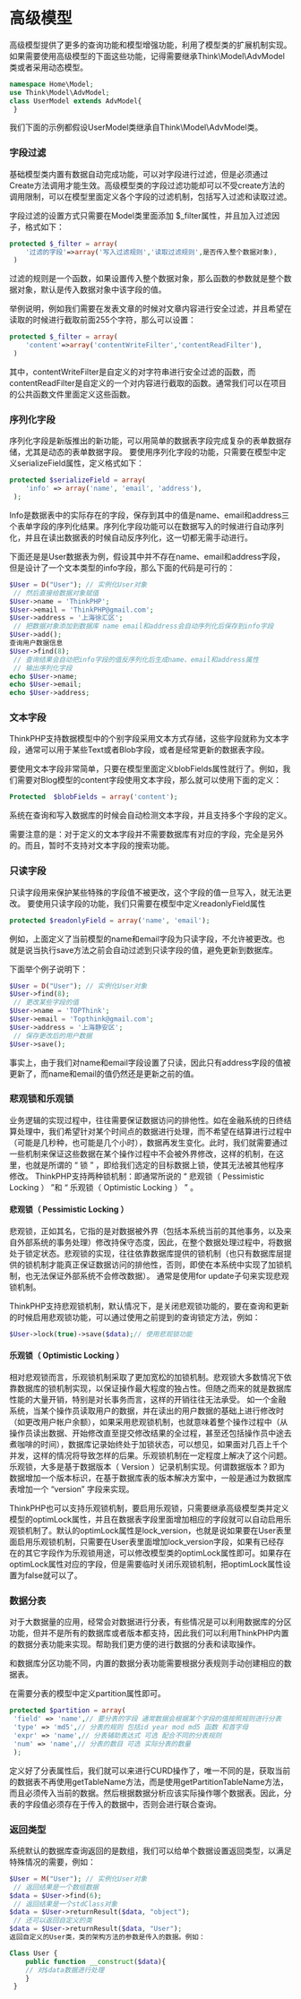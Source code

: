 # 高级模型

高级模型提供了更多的查询功能和模型增强功能，利用了模型类的扩展机制实现。如果需要使用高级模型的下面这些功能，记得需要继承Think\Model\AdvModel类或者采用动态模型。

```php
namespace Home\Model;
use Think\Model\AdvModel;
class UserModel extends AdvModel{
 }
```
 
我们下面的示例都假设UserModel类继承自Think\Model\AdvModel类。

### 字段过滤

基础模型类内置有数据自动完成功能，可以对字段进行过滤，但是必须通过Create方法调用才能生效。高级模型类的字段过滤功能却可以不受create方法的调用限制，可以在模型里面定义各个字段的过滤机制，包括写入过滤和读取过滤。

字段过滤的设置方式只需要在Model类里面添加 $_filter属性，并且加入过滤因子，格式如下：

```php
protected $_filter = array(
    '过滤的字段'=>array('写入过滤规则','读取过滤规则',是否传入整个数据对象),
 )
 ```
 
过滤的规则是一个函数，如果设置传入整个数据对象，那么函数的参数就是整个数据对象，默认是传入数据对象中该字段的值。

举例说明，例如我们需要在发表文章的时候对文章内容进行安全过滤，并且希望在读取的时候进行截取前面255个字符，那么可以设置：

```php
protected $_filter = array(
    'content'=>array('contentWriteFilter','contentReadFilter'),
 )
```

其中，contentWriteFilter是自定义的对字符串进行安全过滤的函数，而contentReadFilter是自定义的一个对内容进行截取的函数。通常我们可以在项目的公共函数文件里面定义这些函数。

### 序列化字段

序列化字段是新版推出的新功能，可以用简单的数据表字段完成复杂的表单数据存储，尤其是动态的表单数据字段。 要使用序列化字段的功能，只需要在模型中定义serializeField属性，定义格式如下：

```php
protected $serializeField = array(
    'info' => array('name', 'email', 'address'),
 );
```

Info是数据表中的实际存在的字段，保存到其中的值是name、email和address三个表单字段的序列化结果。序列化字段功能可以在数据写入的时候进行自动序列化，并且在读出数据表的时候自动反序列化，这一切都无需手动进行。

下面还是是User数据表为例，假设其中并不存在name、email和address字段，但是设计了一个文本类型的info字段，那么下面的代码是可行的：

```php
$User = D("User"); // 实例化User对象
 // 然后直接给数据对象赋值
$User->name = 'ThinkPHP';
$User->email = 'ThinkPHP@gmail.com';
$User->address = '上海徐汇区';
 // 把数据对象添加到数据库 name email和address会自动序列化后保存到info字段
$User->add();
查询用户数据信息
$User->find(8);
 // 查询结果会自动把info字段的值反序列化后生成name、email和address属性
 // 输出序列化字段
echo $User->name;
echo $User->email;
echo $User->address;
```

### 文本字段

ThinkPHP支持数据模型中的个别字段采用文本方式存储，这些字段就称为文本字段，通常可以用于某些Text或者Blob字段，或者是经常更新的数据表字段。

要使用文本字段非常简单，只要在模型里面定义blobFields属性就行了。例如，我们需要对Blog模型的content字段使用文本字段，那么就可以使用下面的定义：

```php
Protected  $blobFields = array('content');
```

系统在查询和写入数据库的时候会自动检测文本字段，并且支持多个字段的定义。

需要注意的是：对于定义的文本字段并不需要数据库有对应的字段，完全是另外的。而且，暂时不支持对文本字段的搜索功能。

### 只读字段

只读字段用来保护某些特殊的字段值不被更改，这个字段的值一旦写入，就无法更改。 要使用只读字段的功能，我们只需要在模型中定义readonlyField属性

```php
protected $readonlyField = array('name', 'email');
```

例如，上面定义了当前模型的name和email字段为只读字段，不允许被更改。也就是说当执行save方法之前会自动过滤到只读字段的值，避免更新到数据库。

下面举个例子说明下：

```php
$User = D("User"); // 实例化User对象
$User->find(8);
 // 更改某些字段的值
$User->name = 'TOPThink';
$User->email = 'Topthink@gmail.com';
$User->address = '上海静安区';
 // 保存更改后的用户数据
$User->save();
```

事实上，由于我们对name和email字段设置了只读，因此只有address字段的值被更新了，而name和email的值仍然还是更新之前的值。

### 悲观锁和乐观锁

业务逻辑的实现过程中，往往需要保证数据访问的排他性。如在金融系统的日终结算处理中，我们希望针对某个时间点的数据进行处理，而不希望在结算进行过程中（可能是几秒种，也可能是几个小时），数据再发生变化。此时，我们就需要通过一些机制来保证这些数据在某个操作过程中不会被外界修改，这样的机制，在这里，也就是所谓的 “ 锁 ” ，即给我们选定的目标数据上锁，使其无法被其他程序修改。 ThinkPHP支持两种锁机制：即通常所说的 “ 悲观锁（ Pessimistic Locking ） ”和 “ 乐观锁（ Optimistic Locking ） ” 。

#### 悲观锁（ Pessimistic Locking ）

悲观锁，正如其名，它指的是对数据被外界（包括本系统当前的其他事务，以及来自外部系统的事务处理）修改持保守态度，因此，在整个数据处理过程中，将数据处于锁定状态。悲观锁的实现，往往依靠数据库提供的锁机制（也只有数据库层提供的锁机制才能真正保证数据访问的排他性，否则，即使在本系统中实现了加锁机制，也无法保证外部系统不会修改数据）。 通常是使用for update子句来实现悲观锁机制。

ThinkPHP支持悲观锁机制，默认情况下，是关闭悲观锁功能的，要在查询和更新的时候启用悲观锁功能，可以通过使用之前提到的查询锁定方法，例如：

```php
$User->lock(true)->save($data);// 使用悲观锁功能
```

#### 乐观锁（ Optimistic Locking ）

相对悲观锁而言，乐观锁机制采取了更加宽松的加锁机制。悲观锁大多数情况下依靠数据库的锁机制实现，以保证操作最大程度的独占性。但随之而来的就是数据库性能的大量开销，特别是对长事务而言，这样的开销往往无法承受。 如一个金融系统，当某个操作员读取用户的数据，并在读出的用户数据的基础上进行修改时（如更改用户帐户余额），如果采用悲观锁机制，也就意味着整个操作过程中（从操作员读出数据、开始修改直至提交修改结果的全过程，甚至还包括操作员中途去煮咖啡的时间），数据库记录始终处于加锁状态，可以想见，如果面对几百上千个并发，这样的情况将导致怎样的后果。乐观锁机制在一定程度上解决了这个问题。乐观锁，大多是基于数据版本（ Version ）记录机制实现。何谓数据版本？即为数据增加一个版本标识，在基于数据库表的版本解决方案中，一般是通过为数据库表增加一个 “version” 字段来实现。


ThinkPHP也可以支持乐观锁机制，要启用乐观锁，只需要继承高级模型类并定义模型的optimLock属性，并且在数据表字段里面增加相应的字段就可以自动启用乐观锁机制了。默认的optimLock属性是lock_version，也就是说如果要在User表里面启用乐观锁机制，只需要在User表里面增加lock_version字段，如果有已经存在的其它字段作为乐观锁用途，可以修改模型类的optimLock属性即可。如果存在optimLock属性对应的字段，但是需要临时关闭乐观锁机制，把optimLock属性设置为false就可以了。

### 数据分表

对于大数据量的应用，经常会对数据进行分表，有些情况是可以利用数据库的分区功能，但并不是所有的数据库或者版本都支持，因此我们可以利用ThinkPHP内置的数据分表功能来实现。帮助我们更方便的进行数据的分表和读取操作。

和数据库分区功能不同，内置的数据分表功能需要根据分表规则手动创建相应的数据表。

在需要分表的模型中定义partition属性即可。

```php
protected $partition = array(
 'field' => 'name',// 要分表的字段 通常数据会根据某个字段的值按照规则进行分表
 'type' => 'md5',// 分表的规则 包括id year mod md5 函数 和首字母
 'expr' => 'name',// 分表辅助表达式 可选 配合不同的分表规则
 'num' => 'name',// 分表的数目 可选 实际分表的数量
 );
```

定义好了分表属性后，我们就可以来进行CURD操作了，唯一不同的是，获取当前的数据表不再使用getTableName方法，而是使用getPartitionTableName方法，而且必须传入当前的数据。然后根据数据分析应该实际操作哪个数据表。因此，分表的字段值必须存在于传入的数据中，否则会进行联合查询。

### 返回类型

系统默认的数据库查询返回的是数组，我们可以给单个数据设置返回类型，以满足特殊情况的需要，例如：

```php
$User = M("User"); // 实例化User对象
 // 返回结果是一个数组数据
$data = $User->find(6);
 // 返回结果是一个stdClass对象
$data = $User->returnResult($data, "object");
 // 还可以返回自定义的类
$data = $User->returnResult($data, "User");
返回自定义的User类，类的架构方法的参数是传入的数据。例如：

Class User {
    public function __construct($data){
    // 对$data数据进行处理 
    }
 } 
```

